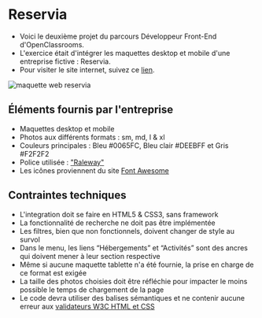 # Reservia
- Voici le deuxième projet du parcours Développeur Front-End d'OpenClassrooms.
- L'exercice était d'intégrer les maquettes desktop et mobile d'une entreprise fictive : Reservia.
- Pour visiter le site internet, suivez ce [lien](https://jeireme.github.io/JeremiePiard_2_14062021/).

![maquette web reservia](https://puu.sh/IcFku/c78f3e43eb.jpg)

## Éléments fournis par l'entreprise
- Maquettes desktop et mobile
- Photos aux différents formats : sm, md, l & xl
- Couleurs principales : Bleu #0065FC, Bleu clair #DEEBFF et Gris #F2F2F2
- Police utilisée : ["Raleway"](https://fonts.google.com/specimen/Raleway)
- Les icônes proviennent du site [Font Awesome](https://fontawesome.com/)

## Contraintes techniques
- L'integration doit se faire en HTML5 & CSS3, sans framework
- La fonctionnalité de recherche ne doit pas être implémentée
- Les filtres, bien que non fonctionnels, doivent changer de style au survol
- Dans le menu, les liens “Hébergements” et “Activités” sont des ancres qui doivent mener à leur section respective
- Même si aucune maquette tablette n'a été fournie, la prise en charge de ce format est exigée
- La taille des photos choisies doit être réfléchie pour impacter le moins possible le temps de chargement de la page
- Le code devra utiliser des balises sémantiques et ne contenir aucune erreur aux [validateurs W3C HTML et CSS](https://validator.w3.org/nu/?doc=https%3A%2F%2Fmathisbarre.github.io%2FMathisBarre_2_14102020%2F)
